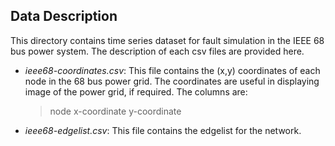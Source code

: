 ## Data Description

This directory contains time series dataset for fault simulation in the IEEE 68 bus power system. The description of each csv files are provided here.

- _ieee68-coordinates.csv_: This file contains the (x,y) coordinates of each node in the 68 bus power grid. The coordinates are useful in displaying image of the power grid, if required. The columns are:
    > node  x-coordinate  y-coordinate
- _ieee68-edgelist.csv_: This file contains the edgelist for the network.